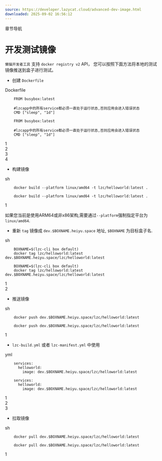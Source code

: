 ```yaml
---
source: https://developer.lazycat.cloud/advanced-dev-image.html
downloaded: 2025-09-02 16:56:12
---
```


章节导航

# 开发测试镜像 ​

`懒猫开发者工具` 支持 `docker registry v2` API， 您可以按照下面方法将本地的测试镜像推送到盒子进行测试。

  * 创建 `Dockerfile`

Dockerfile
        
        FROM busybox:latest
        
        #lzcapp中的所有service都必须一直处于运行状态,否则应用会进入错误状态
        CMD ["sleep", "1d"]
        
        FROM busybox:latest
        
        #lzcapp中的所有service都必须一直处于运行状态,否则应用会进入错误状态
        CMD ["sleep", "1d"]

1  
2  
3  
4  


  * 构建镜像

sh
        
        docker build --platform linux/amd64 -t lzc/helloworld:latest .
        
        docker build --platform linux/amd64 -t lzc/helloworld:latest .

1  


如果您当前是使用ARM64或非x86架构,需要通过`--platform`强制指定平台为`linux/amd64`.

  * 重新 `tag` 镜像成 `dev.$BOXNAME.heiyu.space` 地址, `$BOXNAME` 为目标盒子名.

sh
        
        BOXNAME=$(lzc-cli box default)
        docker tag lzc/helloworld:latest dev.$BOXNAME.heiyu.space/lzc/helloworld:latest
        
        BOXNAME=$(lzc-cli box default)
        docker tag lzc/helloworld:latest dev.$BOXNAME.heiyu.space/lzc/helloworld:latest

1  
2  


  * 推送镜像

sh
        
        docker push dev.$BOXNAME.heiyu.space/lzc/helloworld:latest
        
        docker push dev.$BOXNAME.heiyu.space/lzc/helloworld:latest

1  


  * `lzc-build.yml` 或者 `lzc-manifest.yml` 中使用

yml
        
        services:
          helloworld:
            image: dev.$BOXNAME.heiyu.space/lzc/helloworld:latest
        
        services:
          helloworld:
            image: dev.$BOXNAME.heiyu.space/lzc/helloworld:latest

1  
2  
3  


  * 拉取镜像

sh
        
        docker pull dev.$BOXNAME.heiyu.space/lzc/helloworld:latest
        
        docker pull dev.$BOXNAME.heiyu.space/lzc/helloworld:latest

1  




